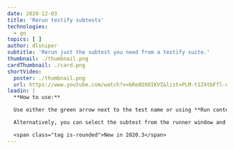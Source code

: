 ```yaml
---
date: 2020-12-03
title: 'Rerun testify subtests'
technologies:
  - go
topics: [ ]
author: dlsniper
subtitle: 'Rerun just the subtest you need from a testify suite.'
thumbnail: ./thumbnail.png
cardThumbnail: ./card.png
shortVideo:
  poster: ./thumbnail.png
  url: https://www.youtube.com/watch?v=bRe8OX0IKVI&list=PLM-t1Z4tbFfl-umlMg_ND7gW9rGjTDzKt&index=8
leadin: |
  **How to use:**

  Use either the green arrow next to the test name or using **Run context configuration** via _Ctrl + Shift + F10 on Windows/Linux_ or _^ + ⇧ + F10 on macOS_.

  Alternatively, you can select the subtest from the runner window and choose to rerun the subtest you want.

  <span class="tag is-rounded">New in 2020.3</span>
---
```


